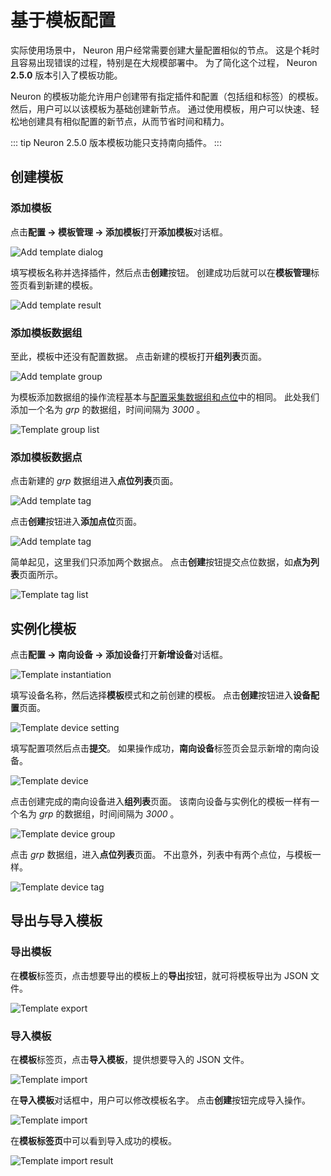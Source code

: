 # 基于模板配置

实际使用场景中， Neuron 用户经常需要创建大量配置相似的节点。
这是个耗时且容易出现错误的过程，特别是在大规模部署中。
为了简化这个过程， Neuron **2.5.0** 版本引入了模板功能。

Neuron 的模板功能允许用户创建带有指定插件和配置（包括组和标签）的模板。
然后，用户可以以该模板为基础创建新节点。
通过使用模板，用户可以快速、轻松地创建具有相似配置的新节点，从而节省时间和精力。

::: tip
Neuron 2.5.0 版本模板功能只支持南向插件。
:::

## 创建模板

### 添加模板

点击**配置 -> 模板管理 -> 添加模板**打开**添加模板**对话框。

  ![Add template dialog](./assets/template_add_dialog.png)

填写模板名称并选择插件，然后点击**创建**按钮。
创建成功后就可以在**模板管理**标签页看到新建的模板。

  ![Add template result](./assets/template_list.png)

### 添加模板数据组

至此，模板中还没有配置数据。
点击新建的模板打开**组列表**页面。

  ![Add template group](./assets/template_add_group.png)

为模板添加数据组的操作流程基本与[配置采集数据组和点位](../groups-tags/groups-tags)中的相同。
此处我们添加一个名为 *grp* 的数据组，时间间隔为 *3000* 。

  ![Template group list](./assets/template_group_list.png)

### 添加模板数据点

点击新建的 *grp* 数据组进入**点位列表**页面。

  ![Add template tag](./assets/template_tag_list_1.png)

点击**创建**按钮进入**添加点位**页面。

  ![Add template tag](./assets/template_add_tag.png)

简单起见，这里我们只添加两个数据点。
点击**创建**按钮提交点位数据，如**点为列表**页面所示。

  ![Template tag list](./assets/template_tag_list_2.png)


## 实例化模板

点击**配置 -> 南向设备 -> 添加设备**打开**新增设备**对话框。

  ![Template instantiation](./assets/template_add_device.png)

填写设备名称，然后选择**模板**模式和之前创建的模板。
点击**创建**按钮进入**设备配置**页面。

  ![Template device setting](./assets/template_device_setting.png)

填写配置项然后点击**提交**。
如果操作成功，**南向设备**标签页会显示新增的南向设备。

  ![Template device](./assets/template_device_list.png)

点击创建完成的南向设备进入**组列表**页面。
该南向设备与实例化的模板一样有一个名为 *grp* 的数据组，时间间隔为 *3000* 。

  ![Template device group](./assets/template_device_group.png)

点击 *grp* 数据组，进入**点位列表**页面。
不出意外，列表中有两个点位，与模板一样。

  ![Template device tag](./assets/template_device_tag.png)


## 导出与导入模板

### 导出模板

在**模板**标签页，点击想要导出的模板上的**导出**按钮，就可将模板导出为 JSON 文件。

  ![Template export](./assets/template_export.png)

### 导入模板

在**模板**标签页，点击**导入模板**，提供想要导入的 JSON 文件。

  ![Template import](./assets/template_import_1.png)

在**导入模板**对话框中，用户可以修改模板名字。
点击**创建**按钮完成导入操作。

  ![Template import](./assets/template_import_2.png)

在**模板标签页**中可以看到导入成功的模板。

  ![Template import result](./assets/template_import_result.png)
